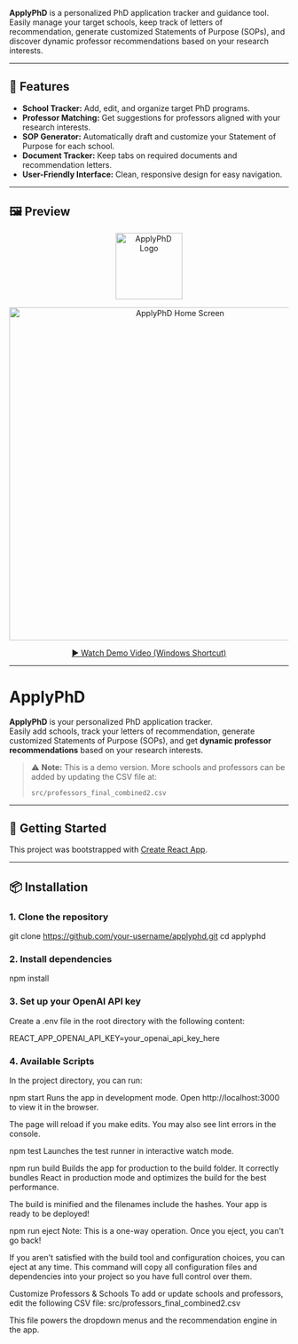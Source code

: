 **ApplyPhD** is a personalized PhD application tracker and guidance tool. Easily manage your target schools, keep track of letters of recommendation, generate customized Statements of Purpose (SOPs), and discover dynamic professor recommendations based on your research interests.

---

## 🚀 Features

- **School Tracker:** Add, edit, and organize target PhD programs.
- **Professor Matching:** Get suggestions for professors aligned with your research interests.
- **SOP Generator:** Automatically draft and customize your Statement of Purpose for each school.
- **Document Tracker:** Keep tabs on required documents and recommendation letters.
- **User-Friendly Interface:** Clean, responsive design for easy navigation.

---

## 🖼️ Preview

<p align="center">
  <img src="./src/assets/logo.png" alt="ApplyPhD Logo" width="120" />
</p>

<p align="center">
  <img src="./src/assets/applyphd_screen.PNG" alt="ApplyPhD Home Screen" width="600" />
</p>

<!-- Demo Video -->
<p align="center">
  <!-- If you have a video file or YouTube link, embed it below. For now, provide a placeholder. -->
  <!-- Example: <a href="https://youtu.be/your-demo-link" target="_blank">▶️ Watch Demo Video</a> -->
  <a href="./src/assets/final_demo (1) - Shortcut.lnk">▶️ Watch Demo Video (Windows Shortcut)</a>
</p>

---

# ApplyPhD

**ApplyPhD** is your personalized PhD application tracker.  
Easily add schools, track your letters of recommendation, generate customized Statements of Purpose (SOPs), and get **dynamic professor recommendations** based on your research interests.

> ⚠️ **Note:** This is a demo version. More schools and professors can be added by updating the CSV file at:
>
> `src/professors_final_combined2.csv`

---

## 🚀 Getting Started

This project was bootstrapped with [Create React App](https://github.com/facebook/create-react-app).

---

## 📦 Installation

### 1. Clone the repository

git clone https://github.com/your-username/applyphd.git
cd applyphd

### 2. Install dependencies

npm install

### 3. Set up your OpenAI API key
Create a .env file in the root directory with the following content:

REACT_APP_OPENAI_API_KEY=your_openai_api_key_here

### 4. Available Scripts

In the project directory, you can run:

npm start
Runs the app in development mode.
Open http://localhost:3000 to view it in the browser.

The page will reload if you make edits.
You may also see lint errors in the console.

npm test
Launches the test runner in interactive watch mode.

npm run build
Builds the app for production to the build folder.
It correctly bundles React in production mode and optimizes the build for the best performance.

The build is minified and the filenames include the hashes.
Your app is ready to be deployed!

npm run eject
Note: This is a one-way operation. Once you eject, you can't go back!

If you aren't satisfied with the build tool and configuration choices, you can eject at any time.
This command will copy all configuration files and dependencies into your project so you have full control over them.

Customize Professors & Schools
To add or update schools and professors, edit the following CSV file:
src/professors_final_combined2.csv

This file powers the dropdown menus and the recommendation engine in the app.

